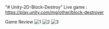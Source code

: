 "# Unity-2D-Block-Destroy" 
Live game : https://play.unity.com/mg/other/block-destroyer

Game Review
![1](https://user-images.githubusercontent.com/36922746/123327422-119da000-d543-11eb-8c4c-a6fb55d13709.jpg)
![2](https://user-images.githubusercontent.com/36922746/123327426-12363680-d543-11eb-860d-1959c8a82311.jpg)
![3](https://user-images.githubusercontent.com/36922746/123327418-106c7300-d543-11eb-95b4-202599453178.jpg)

